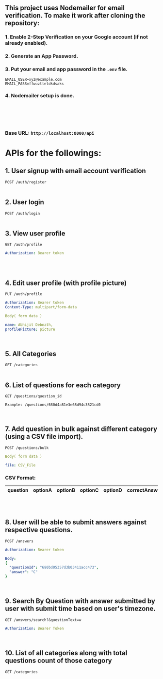 ## **This project uses Nodemailer for email verification. To make it work after cloning the repository:**

### 1. Enable 2-Step Verification on your Google account (if not already enabled).
### 2. Generate an App Password.
### 3. Put your email and app password in the `.env` file.
```
EMAIL_USER=xyz@example.com
EMAIL_PASS=ffwuztteldkdsaks
```
### 4. Nodemailer setup is done.
<br><br>
-
### Base URL: `http://localhost:8000/api`

# APIs for the followings:

## 1. User signup with email account verification

`POST /auth/register`
<br><br>

## 2. User login

`POST /auth/login`
<br><br>

## 3. View user profile

`GET /auth/profile`

```yml
Authorization: Bearer token
```
<br><br>
## 4. Edit user profile (with profile picture)

`PUT /auth/profile`

```yml
Authorization: Bearer token
Content-Type: multipart/form-data

Body( form data )

name: Abhijit Debnath,
profilePicture: picture

```
<br>

## 5. All Categories

`GET /categories`
<br><br>

## 6. List of questions for each category

```
GET /questions/question_id

Example: /questions/680d4a81e3e68d94c3821cd0
```
<br>

## 7. Add question in bulk against different category (using a CSV file import).

`POST /questions/bulk`

```yml
Body( form data )

file: CSV_File
```
### CSV Format:

| question | optionA | optionB |optionC | optionD | correctAnswer | categories |
|----------|---------|---------|--------|---------|---------------|------------|
<br><br>

## 8. User will be able to submit answers against respective questions.

`POST /answers`

```yml
Authorization: Bearer token

Body:
{
  "questionId": "680bd05357d3b03411acc473",
  "answer": "C"
}
```
<br>

## 9. Search By Question with answer submitted by user with submit time based on user's timezone.

`GET /answers/search?&questionText=w`

```yml
Authorization: Bearer Token
```
<br>

## 10. List of all categories along with total questions count of those category

`GET /categories`
